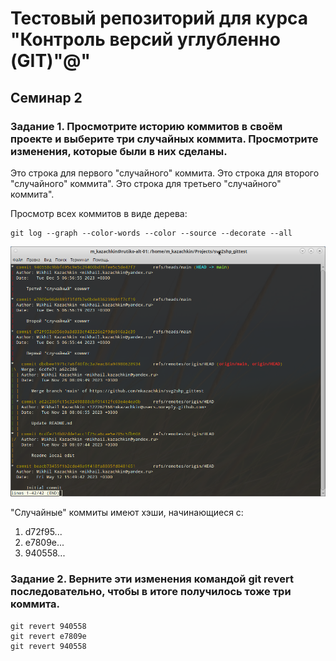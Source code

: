 # Тестовый репозиторий для курса "Контроль версий углубленно (GIT)"@"

## Семинар 2
### Задание 1. Просмотрите историю коммитов в своём проекте и выберите три случайных коммита. Просмотрите изменения, которые были в них сделаны.

Это строка для первого "случайного" коммита.
Это строка для второго "случайного" коммита".
Это строка для третьего "случайного" коммита".

Просмотр всех коммитов в виде дерева:
    
    git log --graph --color-words --color --source --decorate --all

![Результат выполнения команды просмотра всех коммитов](/git_pics/pic01.png "Результат выполнения команды просмотра всех коммитов")

"Случайные" коммиты имеют хэши, начинающиеся с:
1. d72f95...
2. e7809e...
3. 940558...

### Задание 2. Верните эти изменения командой git revert последовательно, чтобы в итоге получилось тоже три коммита.

    git revert 940558
    git revert e7809e
    git revert 940558
